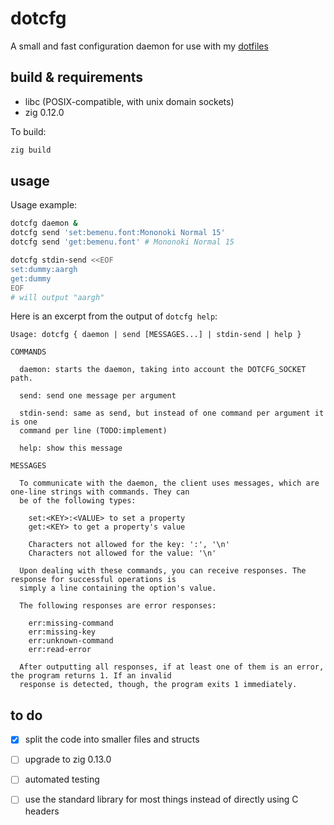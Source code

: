 # dotcfg

A small and fast configuration daemon for use with my
[dotfiles](https://github.com/YohananDiamond/dotfiles)

## build & requirements

- libc (POSIX-compatible, with unix domain sockets)
- zig 0.12.0

To build:

```bash
zig build
```

## usage

Usage example:

```bash
dotcfg daemon &
dotcfg send 'set:bemenu.font:Mononoki Normal 15'
dotcfg send 'get:bemenu.font' # Mononoki Normal 15

dotcfg stdin-send <<EOF
set:dummy:aargh
get:dummy
EOF
# will output "aargh"
```

Here is an excerpt from the output of `dotcfg help`:

```
Usage: dotcfg { daemon | send [MESSAGES...] | stdin-send | help }

COMMANDS

  daemon: starts the daemon, taking into account the DOTCFG_SOCKET path.

  send: send one message per argument

  stdin-send: same as send, but instead of one command per argument it is one
  command per line (TODO:implement)

  help: show this message

MESSAGES

  To communicate with the daemon, the client uses messages, which are one-line strings with commands. They can
  be of the following types:

    set:<KEY>:<VALUE> to set a property
    get:<KEY> to get a property's value

    Characters not allowed for the key: ':', '\n'
    Characters not allowed for the value: '\n'

  Upon dealing with these commands, you can receive responses. The response for successful operations is
  simply a line containing the option's value.

  The following responses are error responses:

    err:missing-command
    err:missing-key
    err:unknown-command
    err:read-error

  After outputting all responses, if at least one of them is an error, the program returns 1. If an invalid
  response is detected, though, the program exits 1 immediately.
```

## to do

* [x] split the code into smaller files and structs

* [ ] upgrade to zig 0.13.0

* [ ] automated testing

* [ ] use the standard library for most things instead of directly using
    C headers
